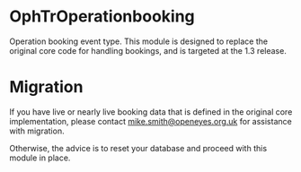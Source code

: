 OphTrOperationbooking
=====================

Operation booking event type. This module is designed to replace the original core code for handling bookings, and is targeted at the 1.3 release.

Migration
=========

If you have live or nearly live booking data that is defined in the original core implementation, please contact mike.smith@openeyes.org.uk for assistance with migration.

Otherwise, the advice is to reset your database and proceed with this module in place.
